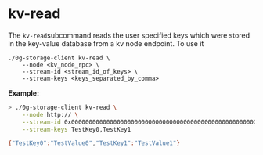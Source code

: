 # kv-read

The `kv-read`subcommand reads the user specified keys which were stored in the key-value database from a kv node endpoint. To use it

```
./0g-storage-client kv-read \
    --node <kv_node_rpc> \
    --stream-id <stream_id_of_keys> \
    --stream-keys <keys_separated_by_comma>
```

**Example:**

```bash
> ./0g-storage-client kv-read \
    --node http:// \
    --stream-id 0x000000000000000000000000000000000000000000000000000000000000f2bd \
    --stream-keys TestKey0,TestKey1

{"TestKey0":"TestValue0","TestKey1":"TestValue1"}
```

